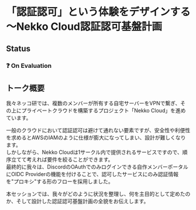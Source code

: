 # 「認証認可」という体験をデザインする ～Nekko Cloud認証認可基盤計画

## Status

### ❓ On Evaluation

## トーク概要

我々ネッコ研では、複数のメンバーが所有する自宅サーバーをVPNで繋ぎ、その上にプライベートクラウドを構築するプロジェクト「Nekko Cloud」を進めています。  

一般のクラウドにおいて認証認可は避けて通れない要素ですが、安全性や利便性を求めるとAWSのIAMのように仕様が膨大になってしまい、設計が難しくなります。  
しかしながら、Nekko Cloudは1サークル内で提供されるサービスですので、順序立てて考えれば要件を絞ることができます。  
最終的に我々は、DiscordのOAuthでのみログインできる自作メンバーポータルにOIDC Providerの機能を付けることで、認可したサービスにのみ認証情報を"プロキシ"する形のフローを採用しました。

本セッションでは、我々がどのように状況を整理し、何を主目的として定めたのか、そして設計した認証認可基盤計画の全貌をお伝えします。

